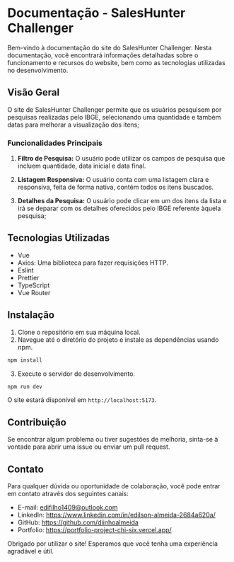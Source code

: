 # Documentação - SalesHunter Challenger

Bem-vindo à documentação do site do SalesHunter Challenger. Nesta documentação, você encontrará informações detalhadas sobre o funcionamento e recursos do website, bem como as tecnologias utilizadas no desenvolvimento.

## Visão Geral

O site de SalesHunter Challenger permite que os usuários pesquisem por pesquisas realizadas pelo IBGE, selecionando uma quantidade e também datas para melhorar a visualização dos itens;

### Funcionalidades Principais

1. **Filtro de Pesquisa:** O usuário pode utilizar os campos de pesquisa que incluem quantidade, data inicial e data final.

2. **Listagem Responsiva:** O usuário conta com uma listagem clara e responsiva, feita de forma nativa, contém todos os itens buscados.

3. **Detalhes da Pesquisa:** O usuário pode clicar em um dos itens da lista e irá se deparar com os detalhes oferecidos pelo IBGE referente àquela pesquisa;

## Tecnologias Utilizadas

- Vue
- Axios: Uma biblioteca para fazer requisições HTTP.
- Eslint
- Prettier
- TypeScript
- Vue Router

## Instalação

1. Clone o repositório em sua máquina local.
2. Navegue até o diretório do projeto e instale as dependências usando npm.

```bash
npm install
```

3. Execute o servidor de desenvolvimento.

```bash
npm run dev
```
O site estará disponível em `http://localhost:5173`.

## Contribuição

Se encontrar algum problema ou tiver sugestões de melhoria, sinta-se à vontade para abrir uma issue ou enviar um pull request.

## Contato

Para qualquer dúvida ou oportunidade de colaboração, você pode entrar em contato através dos seguintes canais:

- E-mail: edifilho1409@outlook.com
- LinkedIn: https://www.linkedin.com/in/edilson-almeida-2684a620a/
- GitHub: https://github.com/diinhoalmeida
- Portfolio: https://portfolio-project-chi-six.vercel.app/

Obrigado por utilizar o site! Esperamos que você tenha uma experiência agradável e útil.
